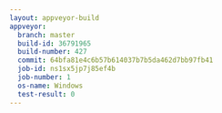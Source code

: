 ```yaml
---
layout: appveyor-build
appveyor:
  branch: master
  build-id: 36791965
  build-number: 427
  commit: 64bfa81e4c6b57b614037b7b5da462d7bb97fb41
  job-id: ns1sx5jp7j85ef4b
  job-number: 1
  os-name: Windows
  test-result: 0
---
```

